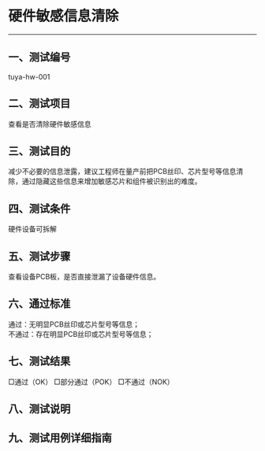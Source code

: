 # 硬件敏感信息清除
---
## 一、测试编号
tuya-hw-001

## 二、测试项目
查看是否清除硬件敏感信息
## 三、测试目的
减少不必要的信息泄露，建议工程师在量产前把PCB丝印、芯片型号等信息清除，通过隐藏这些信息来增加敏感芯片和组件被识别出的难度。

## 四、测试条件
硬件设备可拆解

## 五、测试步骤
查看设备PCB板，是否直接泄漏了设备硬件信息。

## 六、通过标准
通过：无明显PCB丝印或芯片型号等信息；  
不通过：存在明显PCB丝印或芯片型号等信息；

## 七、测试结果
□通过（OK） □部分通过（POK） □不通过（NOK）

## 八、测试说明
  
  
## 九、测试用例详细指南


